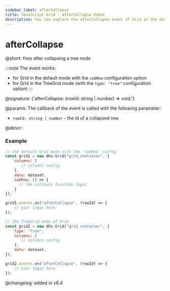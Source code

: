 ```yaml
---
sidebar_label: afterCollapse
title: JavaScript Grid - afterCollapse Event 
description: You can explore the afterCollapse event of Grid in the documentation of the DHTMLX JavaScript UI library. Browse developer guides and API reference, try out code examples and live demos, and download a free 30-day evaluation version of DHTMLX Suite.
---
```


# afterCollapse

@short: fires after collapsing a tree node

:::note
The event works:
- for Grid in the default mode with the `subRow` configuration option
- for Grid in the TreeGrid mode (with the `type: "tree"` configuration option)
:::

@signature: {'afterCollapse: (rowId: string | number) => void;'}

@params:
The callback of the event is called with the following parameter:
- `rowId: string | number` - the id of a collapsed row

@descr:

### Example

~~~jsx {7-9,12-14}
// the default Grid mode with the `subRow` config
const grid1 = new dhx.Grid("grid_container", {
    columns: [
       // columns config
    ],
    data: dataset,
    subRow: () => { 
      // the callback function logic 
    }
});

grid1.events.on("afterCollapse", (rowId) => {
    // your logic here
});
~~~

~~~jsx {3,10-12}
// the TreeGrid mode of Grid
const grid2 = new dhx.Grid("grid_container", {
    type: "tree",
    columns: [
       // columns config
    ],
    data: dataset,
});

grid2.events.on("afterCollapse", (rowId) => {
    // your logic here
});
~~~



@changelog: added in v6.4